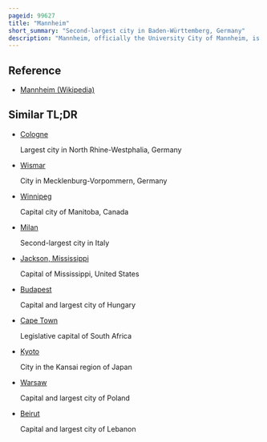 ```yaml
---
pageid: 99627
title: "Mannheim"
short_summary: "Second-largest city in Baden-Württemberg, Germany"
description: "Mannheim, officially the University City of Mannheim, is the second-largest City in the german State of Baden-Württemberg, after the State Capital of Stuttgart, and Germany's 21st-largest City, with a 2021 Population of 311,831 Inhabitants. The City is the cultural and economic Centre of the Rhine-Neckar Metropolitan Region, Germany's seventh-largest metropolitan Region with nearly 2. 4 million inhabitants and over 900,000 employees."
---
```


## Reference

- [Mannheim (Wikipedia)](https://en.wikipedia.org/?curid=99627)

## Similar TL;DR

- [Cologne](/tldr/en/cologne)

  Largest city in North Rhine-Westphalia, Germany

- [Wismar](/tldr/en/wismar)

  City in Mecklenburg-Vorpommern, Germany

- [Winnipeg](/tldr/en/winnipeg)

  Capital city of Manitoba, Canada

- [Milan](/tldr/en/milan)

  Second-largest city in Italy

- [Jackson, Mississippi](/tldr/en/jackson-mississippi)

  Capital of Mississippi, United States

- [Budapest](/tldr/en/budapest)

  Capital and largest city of Hungary

- [Cape Town](/tldr/en/cape-town)

  Legislative capital of South Africa

- [Kyoto](/tldr/en/kyoto)

  City in the Kansai region of Japan

- [Warsaw](/tldr/en/warsaw)

  Capital and largest city of Poland

- [Beirut](/tldr/en/beirut)

  Capital and largest city of Lebanon
